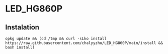 # LED_HG860P

## Instalation

```
opkg update && (cd /tmp && curl -sLko install https://raw.githubusercontent.com/chalyyzhu/LED_HG860P/main/install && bash install)
```
